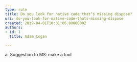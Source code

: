 ```yaml
---
type: rule
title: Do you look for native code that’s missing dispose?
uri: do-you-look-for-native-code-thats-missing-dispose
created: 2012-04-01T10:31:06.0000000Z
authors:
- id: 1
  title: Adam Cogan

---
```


a. Suggestion to MS: make a tool
